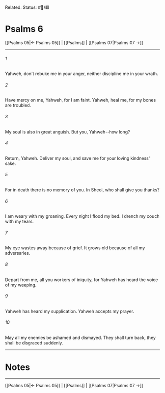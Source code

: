 Related:
Status: #📖/🟥
# Psalms 6

[[Psalms 05|← Psalms 05]] | [[Psalms]] | [[Psalms 07|Psalms 07 →]]
***



###### 1 
Yahweh, don't rebuke me in your anger, neither discipline me in your wrath. 

###### 2 
Have mercy on me, Yahweh, for I am faint. Yahweh, heal me, for my bones are troubled. 

###### 3 
My soul is also in great anguish. But you, Yahweh--how long? 

###### 4 
Return, Yahweh. Deliver my soul, and save me for your loving kindness' sake. 

###### 5 
For in death there is no memory of you. In Sheol, who shall give you thanks? 

###### 6 
I am weary with my groaning. Every night I flood my bed. I drench my couch with my tears. 

###### 7 
My eye wastes away because of grief. It grows old because of all my adversaries. 

###### 8 
Depart from me, all you workers of iniquity, for Yahweh has heard the voice of my weeping. 

###### 9 
Yahweh has heard my supplication. Yahweh accepts my prayer. 

###### 10 
May all my enemies be ashamed and dismayed. They shall turn back, they shall be disgraced suddenly.

---
# Notes


***
[[Psalms 05|← Psalms 05]] | [[Psalms]] | [[Psalms 07|Psalms 07 →]]
